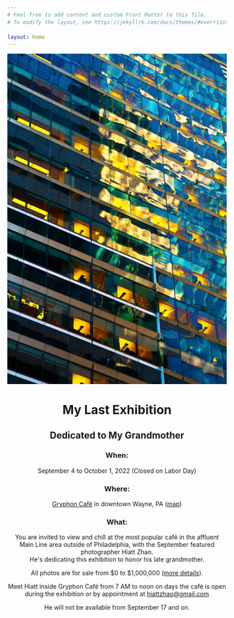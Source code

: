 ```yaml
---
# Feel free to add content and custom Front Matter to this file.
# To modify the layout, see https://jekyllrb.com/docs/themes/#overriding-theme-defaults

layout: home
---
```

<style>
h3 {
  font-weight: bold;
}
</style>

<div>
  <img src="/assets/photos/architecture-reflections/ar03.jpg" id="special" alt="the waged slaves photo">
  <div style="text-align: center">
    <h1>My Last Exhibition</h1>
    <h2>Dedicated to My Grandmother</h2>
    <h3>When:</h3>
      <p>September 4 to October 1, 2022 (Closed on Labor Day)</p>
    <h3>Where:</h3>
      <p><a href="https://gryphoncoffee.com" target="_blank">Gryphon Café</a> in downtown Wayne, PA (<a href="https://goo.gl/maps/yK7xo1CoQ8ECbcim6" target="_blank">map</a>)</p>
    <h3>What:</h3>
      <p>You are invited to view and chill at the most popular café in the affluent Main Line area outside of Philadelphia, with the September featured photographer Hiatt Zhao.<br />He's dedicating this exhibition to honor his late grandmother.</p>
      <p>All photos are for sale from $0 to $1,000,000 (<a href="special.html" target="_blank">more details</a>).</p>
<!-- <p>Public Opening Reception is September 11 (Sunday) from noon to 4 PM.</p> -->
      <p>Meet Hiatt inside Gryphon Café from 7 AM to noon on days the café is open during the exhibition or by appointment at <a href="mailto:hiattzhao@gmail.com">hiattzhao@gmail.com</a></p>
      <p>He will not be available from September 17 and on.</p>
  </div>
</div>

<div style="height: 25vh; display: flex; align-items: center; justify-content: center;">
  <div style="margin: 0;">
    <div class="social_icons">
      <a href="https://www.facebook.com/hiattzhao" target="_blank"><i class="fab fa-facebook"></i></a>
      <a href="https://twitter.com/hiattzhao" target="_blank"><i class="fab fa-twitter"></i></a>
      <a href="https://www.instagram.com/hiattzhao/" target="_blank"><i class="fab fa-instagram"></i></a>
      <a href="https://www.linkedin.com/in/hiattzhao" target="_blank"><i class="fab fa-linkedin-in"></i></a>
      <a href="https://github.com/hiattzhao" target="_blank"><i class="fab fa-github"></i></a>
      <a href="https://vimeo.com/hiattzhao/" target="_blank"><i class="fab fa-vimeo-v"></i></a>
    </div>
  </div>
</div>
